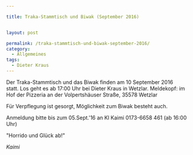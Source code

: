 ```yaml
---

title: Traka-Stammtisch und Biwak (September 2016)


layout: post

permalink: /traka-stammtisch-und-biwak-september-2016/
category:
  - Allgemeines
tags:
  - Dieter Kraus
---
```

Der Traka-Stammtisch und das Biwak finden am 10 September 2016 statt. Los geht es ab 17:00 Uhr bei Dieter Kraus in Wetzlar.
Meldekopf: im Hof der Pizzeria an der Volpertshäuser Straße, 35578 Wetzlar

Für Verpflegung ist gesorgt, Möglichkeit zum Biwak besteht auch.

Anmeldung bitte bis zum 05.Sept.'16 an Kl Kaimi 0173-6658 461 (ab 16:00 Uhr)

"Horrido und Glück ab!"

<em>Kaimi</em>